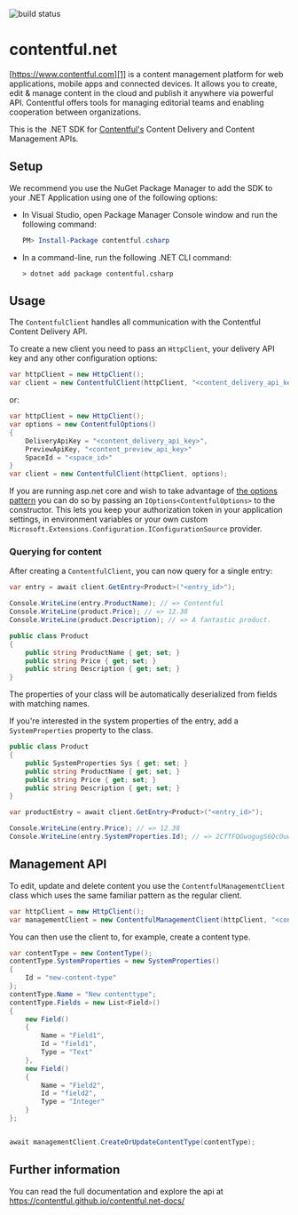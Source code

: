 ![build status](https://travis-ci.com/contentful/contentful.net.svg?token=Pyo2hEQ4sLp3x19cTNf6&branch=master)

# contentful.net

[https://www.contentful.com][1] is a content management platform for web applications, mobile apps and connected devices. It allows you to create, edit & manage content in the cloud and publish it anywhere via powerful API. Contentful offers tools for managing editorial teams and enabling cooperation between organizations.

This is the .NET SDK for [Contentful's][1] Content Delivery and Content Management APIs.

## Setup

We recommend you use the NuGet Package Manager to add the SDK to your .NET Application using one of the following options:

- In Visual Studio, open Package Manager Console window and run the following command:

  ```powershell
  PM> Install-Package contentful.csharp
  ```

- In a command-line, run the following .NET CLI command:

  ```console
  > dotnet add package contentful.csharp
  ```

## Usage

The `ContentfulClient` handles all communication with the Contentful Content Delivery API.

To create a new client you need to pass an `HttpClient`, your delivery API key and any other configuration options:

```csharp
var httpClient = new HttpClient();
var client = new ContentfulClient(httpClient, "<content_delivery_api_key>", "<content_preview_api_key>", "<space_id>");
```

or:

```csharp
var httpClient = new HttpClient();
var options = new ContentfulOptions()
{
    DeliveryApiKey = "<content_delivery_api_key>",
    PreviewApiKey, "<content_preview_api_key>"
    SpaceId = "<space_id>"
}
var client = new ContentfulClient(httpClient, options);
```

If you are running asp.net core and wish to take advantage of [the options pattern][2] you can do so by passing an `IOptions<ContentfulOptions>` to the constructor. This lets you keep your authorization token in your application settings, in environment variables or your own custom `Microsoft.Extensions.Configuration.IConfigurationSource` provider.

### Querying for content

After creating a `ContentfulClient`, you can now query for a single entry:

```csharp
var entry = await client.GetEntry<Product>("<entry_id>");

Console.WriteLine(entry.ProductName); // => Contentful
Console.WriteLine(product.Price); // => 12.38
Console.WriteLine(product.Description); // => A fantastic product.
```

```csharp
public class Product
{
    public string ProductName { get; set; }
    public string Price { get; set; }
    public string Description { get; set; }
}
```
The properties of your class will be automatically deserialized from fields with matching names.

If you're interested in the system properties of the entry, add a `SystemProperties` property to the class.

```csharp
public class Product
{
    public SystemProperties Sys { get; set; }
    public string ProductName { get; set; }
    public string Price { get; set; }
    public string Description { get; set; }
}
```

```csharp
var productEntry = await client.GetEntry<Product>("<entry_id>");

Console.WriteLine(entry.Price); // => 12.38
Console.WriteLine(entry.SystemProperties.Id); // => 2CfTFQGwogugS6QcOuwO6q
```

## Management API

To edit, update and delete content you use the `ContentfulManagementClient` class which uses the same familiar pattern as the regular client.

```csharp
var httpClient = new HttpClient();
var managementClient = new ContentfulManagementClient(httpClient, "<content_management_api_key>", "<space_id>");
```

You can then use the client to, for example, create a content type.

```csharp
var contentType = new ContentType();
contentType.SystemProperties = new SystemProperties()
{
    Id = "new-content-type"
};
contentType.Name = "New contenttype";
contentType.Fields = new List<Field>()
{
    new Field()
    {
        Name = "Field1",
        Id = "field1",
        Type = "Text"
    },
    new Field()
    {
        Name = "Field2",
        Id = "field2",
        Type = "Integer"
    }
};


await managementClient.CreateOrUpdateContentType(contentType);
```

## Further information

You can read the full documentation and explore the api at <https://contentful.github.io/contentful.net-docs/>

[1]: https://www.contentful.com
[2]: https://docs.asp.net/en/latest/fundamentals/configuration.html#options-config-objects
